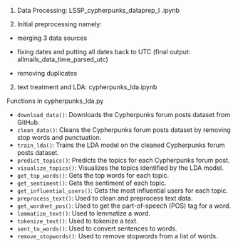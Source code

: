 1. Data Processing:  LSSP_cypherpunks_dataprep_I .ipynb

1. Initial preprocessing namely:

- merging 3 data sources

- fixing dates and putting all dates back to UTC (final output: allmails_data_time_parsed_utc)

- removing duplicates

2. text treatment and LDA: cypherpunks_lda.ipynb

Functions in cypherpunks_lda.py

* `download_data()`: Downloads the Cypherpunks forum posts dataset from GitHub.
* `clean_data()`: Cleans the Cypherpunks forum posts dataset by removing stop words and punctuation.
* `train_lda()`: Trains the LDA model on the cleaned Cypherpunks forum posts dataset.
* `predict_topics()`: Predicts the topics for each Cypherpunks forum post.
* `visualize_topics()`: Visualizes the topics identified by the LDA model.
* `get_top_words()`: Gets the top words for each topic.
* `get_sentiment()`: Gets the sentiment of each topic.
* `get_influential_users()`: Gets the most influential users for each topic.
* `preprocess_text()`: Used to clean and preprocess text data.
* `get_wordnet_pos()`: Used to get the part-of-speech (POS) tag for a word.
* `lemmatize_text()`: Used to lemmatize a word.
* `tokenize_text()`: Used to tokenize a text.
* `sent_to_words()`: Used to convert sentences to words.
* `remove_stopwords()`: Used to remove stopwords from a list of words.

